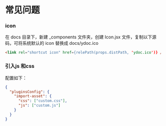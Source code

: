 # 常见问题

### icon
在 docs 目录下，新建 _components 文件夹，创建 Icon.jsx 文件，复制以下源码，可将系统默认的 icon 替换成 docs/ydoc.ico

```html
<link rel="shortcut icon" href={relePath(props.distPath, 'ydoc.ico')} />
```

### 引入js 和css
配置如下：
```json
{
  "pluginsConfig": {
    "import-asset": {
      "css": ["custom.css"],
      "js": ["custom.js"]
    }
  }
}

```



